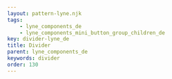 ```yaml
---
layout: pattern-lyne.njk
tags: 
    - lyne_components_de
    - lyne_components_mini_button_group_children_de
key: divider-lyne_de
title: Divider
parent: lyne_components_de
keywords: divider
order: 130
---
```

